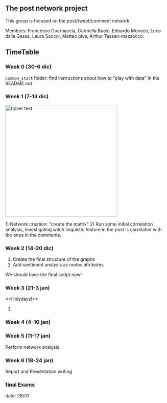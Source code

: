 ## The post network project 

This group is focused on the post/tweet/comment network.

Members: 
Francesco Guarnaccia, Gabriella Buosi, Edoardo Monaco, Luca dalla Gassa, Laura Soccol, Matteo piva, Arthur Tassan-mazzocco.


## TimeTable

### Week 0 (30-6 dic)
```Common_start``` folder: find instructions about how to "play with data" in the README.md


### Week 1 (7-13 dic)
<p align="left">
  <img src="https://upload.wikimedia.org/wikipedia/de/thumb/2/20/Matrix-logo.svg/1200px-Matrix-logo.svg.png" width="350" title="hover text">
</p>
1) Network creation: "create the matrix"
2) Run some initial correlation analysis, investigating witch linguistic feature in the post is correlated with the ones in the comments. 

### Week 2 (14-20 dic)
1) Create the final structure of the graphs
2) Add sentiment analysis as nodes attributes

We should have the final script now! 

### Week 3 (21-3 jan)
<<Holydays!>>

1) 


### Week 4 (4-10 jan)


### Week 5 (11-17 jan)
Perform network analysis

### Week 6 (18-24 jan)
Report and Presentation writing

### final Exams
date: 28/01
